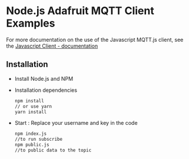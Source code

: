 # Node.js Adafruit MQTT Client Examples

For more documentation on the use of the Javascript MQTT.js client, see the [Javascript Client - documentation](https://github.com/mqttjs/MQTT.js)

## Installation

* Install Node.js and NPM

* Installation dependencies

  ```bash
  npm install
  // or use yarn
  yarn install
  ```

* Start :
    Replace your username and key in the code

    ```bash
    npm index.js
    //to run subscribe
    npm public.js
    //to public data to the topic
    ```

